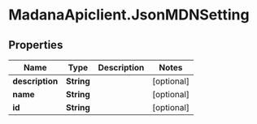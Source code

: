 # MadanaApiclient.JsonMDNSetting

## Properties

Name | Type | Description | Notes
------------ | ------------- | ------------- | -------------
**description** | **String** |  | [optional] 
**name** | **String** |  | [optional] 
**id** | **String** |  | [optional] 


